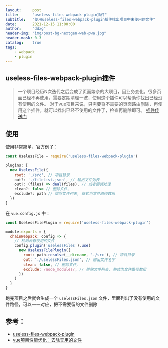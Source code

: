 ```yaml
---
layout:     post
title:      "useless-files-webpack-plugin插件"
subtitle:   "使用useless-files-webpack-plugin插件找出项目中未使用的文件"
date:       2021-12-15 11:00:00
author:     "ddxg"
header-img: "img/post-bg-nextgen-web-pwa.jpg"
header-mask: 0.3
catalog:    true
tags:
    - webpack
    - plugin
---
```


## useless-files-webpack-plugin插件
> 一个项目经历N次迭代之后变成了页面繁杂的大项目，因业务变化，很多页面已经不再使用，需要定期清理一波，使用这个插件可以帮助你找出已经没有使用的文件。
> 对于vue项目来说，只需要将不需要的页面路由删除，再使用这个插件，就可以找出已经不使用的文件了，检查再删除即可。
> [插件传送门](https://github.com/Viyozc/useless-files-webpack-plugin)

## 使用

使用非常简单，官方例子：
``` javascript
const UselessFile = require('useless-files-webpack-plugin')

plugins: [
  new UselessFile({
    root: './src', // 项目目录
    out?: './fileList.json', // 输出文件列表
    out?: (files) => deal(files), // 或者回调处理
    clean?: false // 删除文件,
    exclude?: path // 排除文件列表, 格式为文件路径数组
  })
]
```

在 `vue.config.js` 中：
```javascript
const UselessFilePlugin = require('useless-files-webpack-plugin')

module.exports = {
  chainWebpack: config => { 
    // 检测没有使用的文件
    config.plugin('uselessFiles').use(
      new UselessFilePlugin({
        root: path.resolve(__dirname, './src'), // 项目目录
        out: './uselessFiles.json', // 输出文件名字
        clean: false, // 删除文件,
        exclude: /node_modules/, // 排除文件列表, 格式为文件路径数组
      })
    )
  }
}
```

跑完项目之后就会生成一个 `uselessFiles.json` 文件，里面列出了没有使用的文件路径，可以一一对应，把不需要留的文件删除


## 参考：
- [useless-files-webpack-plugin](https://github.com/Viyozc/useless-files-webpack-plugin)
- [vue项目性能优化：去除无用的文件](https://blog.csdn.net/qq_41619796/article/details/121121399)
